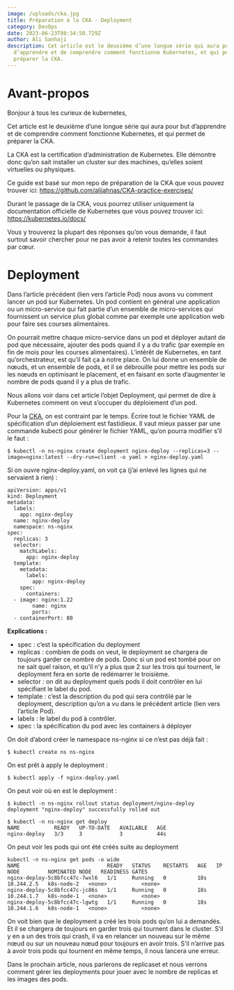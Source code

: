 ```yaml
---
image: /uploads/cka.jpg
title: Préparation à la CKA - Deployment
category: DevOps
date: 2023-06-23T08:34:50.729Z
author: Ali Sanhaji
description: Cet article est le deuxième d’une longue série qui aura pour but
  d’apprendre et de comprendre comment fonctionne Kubernetes, et qui permet de
  préparer la CKA.
---
```

<!--StartFragment-->

# Avant-propos

Bonjour à tous les curieux de kubernetes,

Cet article est le deuxième d’une longue série qui aura pour but d’apprendre et de comprendre comment fonctionne Kubernetes, et qui permet de préparer la CKA.

La CKA est la certification d’administration de Kubernetes. Elle démontre donc qu’on sait installer un cluster sur des machines, qu’elles soient virtuelles ou physiques.

Ce guide est basé sur mon repo de préparation de la CKA que vous pouvez trouver ici: <https://github.com/alijahnas/CKA-practice-exercises/>

Durant le passage de la CKA, vous pourrez utiliser uniquement la documentation officielle de Kubernetes que vous pouvez trouver ici: <https://kubernetes.io/docs/>

Vous y trouverez la plupart des réponses qu’on vous demande, il faut surtout savoir chercher pour ne pas avoir à retenir toutes les commandes par cœur.

# Deployment

Dans l’article précédent (lien vers l’article Pod) nous avons vu comment lancer un pod sur Kubernetes. Un pod contient en général une application ou un micro-service qui fait partie d’un ensemble de micro-services qui fournissent un service plus global comme par exemple une application web pour faire ses courses alimentaires.

On pourrait mettre chaque micro-service dans un pod et déployer autant de pod que nécessaire, ajouter des pods quand il y a du trafic (par exemple en fin de mois pour les courses alimentaires). L’intérêt de Kubernetes, en tant qu’orchestrateur, est qu’il fait ça à notre place. On lui donne un ensemble de nœuds, et un ensemble de pods, et il se débrouille pour mettre les pods sur les nœuds en optimisant le placement, et en faisant en sorte d’augmenter le nombre de pods quand il y a plus de trafic.

Nous allons voir dans cet article l’objet Deployment, qui permet de dire à Kubernetes comment on veut s’occuper du déploiement d’un pod.

Pour la [CKA](https://github.com/alijahnas/CKA-practice-exercises/blob/CKA-v1.23/workloads-scheduling.md#understand-deployments-and-how-to-perform-rolling-update-and-rollbacks), on est contraint par le temps. Écrire tout le fichier YAML de spécification d’un déploiement est fastidieux. Il vaut mieux passer par une commande kubectl pour générer le fichier YAML, qu’on pourra modifier s’il le faut :

```
$ kubectl -n ns-nginx create deployment nginx-deploy --replicas=3 --image=nginx:latest --dry-run=client -o yaml > nginx-deploy.yaml
```

Si on ouvre nginx-deploy.yaml, on voit ça (j’ai enlevé les lignes qui ne servaient à rien) :

```
apiVersion: apps/v1
kind: Deployment
metadata:
  labels:
    app: nginx-deploy
  name: nginx-deploy
  namespace: ns-nginx
spec:
  replicas: 3
  selector:
    matchLabels:
      app: nginx-deploy
  template:
    metadata:
      labels:
        app: nginx-deploy
    spec:
      containers:
  - image: nginx:1.22
        name: nginx
        ports:
  - containerPort: 80
```

**Explications :**

* spec : c’est la spécification du deployment
* replicas : combien de pods on veut, le deployment se chargera de toujours garder ce nombre de pods. Donc si un pod est tombé pour on ne sait quel raison, et qu’il n’y a plus que 2 sur les trois qui tournent, le deployment fera en sorte de redémarrer le troisième.
* selector : on dit au deployment quels pods il doit contrôler en lui spécifiant le label du pod.
* template : c’est la description du pod qui sera contrôlé par le deployment, description qu’on a vu dans le précédent article (lien vers l’article Pod).
* labels : le label du pod à contrôler.
* spec : la spécification du pod avec les containers à déployer

On doit d’abord créer le namespace ns-nginx si ce n’est pas déjà fait :

```
$ kubectl create ns ns-nginx
```

On est prêt à apply le deployment :

```
$ kubectl apply -f nginx-deploy.yaml
```

On peut voir où en est le deployment :

```
$ kubectl -n ns-nginx rollout status deployment/nginx-deploy
deployment "nginx-deploy" successfully rolled out

$ kubectl -n ns-nginx get deploy
NAME           READY   UP-TO-DATE   AVAILABLE   AGE
nginx-deploy   3/3     3            3           44s
```

On peut voir les pods qui ont été créés suite au deployment

```
kubectl -n ns-nginx get pods -o wide
NAME                            READY   STATUS    RESTARTS   AGE   IP           NODE         NOMINATED NODE   READINESS GATES
nginx-deploy-5c8bfcc47c-7wxl6   1/1     Running   0          18s   10.244.2.5   k8s-node-2   <none>           <none>
nginx-deploy-5c8bfcc47c-jc86s   1/1     Running   0          18s   10.244.1.7   k8s-node-1   <none>           <none>
nginx-deploy-5c8bfcc47c-lgwtg   1/1     Running   0          18s   10.244.1.6   k8s-node-1   <none>           <none>
```

On voit bien que le deployment a créé les trois pods qu’on lui a demandés. Et il se chargera de toujours en garder trois qui tournent dans le cluster. S’il y en a un des trois qui crash, il va en relancer un nouveau sur le même nœud ou sur un nouveau nœud pour toujours en avoir trois. S’il n’arrive pas à avoir trois pods qui tournent en même temps, il nous lancera une erreur.

Dans le prochain article, nous parlerons de replicaset et nous verrons comment gérer les deployments pour jouer avec le nombre de replicas et les images des pods.

<!--EndFragment-->